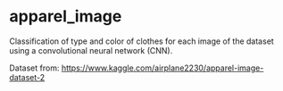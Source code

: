 # apparel_image

Classification of type and color of clothes for each image of the dataset using a convolutional neural network (CNN).

Dataset from: https://www.kaggle.com/airplane2230/apparel-image-dataset-2
